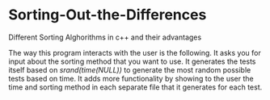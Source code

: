 # Sorting-Out-the-Differences
Different Sorting Alghorithms in c++ and their advantages

The way this program interacts with the user is the following.
It asks you for input about the sorting method that you want to use. It generates the tests itself based on <em> srand(time(NULL)) </em> to generate the most random possible tests based on time.
It adds more functionality by showing to the user the time and sorting method in each separate file that it generates for each test.
